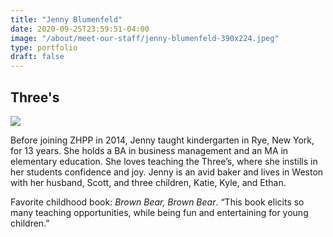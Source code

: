 ```yaml
---
title: "Jenny Blumenfeld"
date: 2020-09-25T23:59:51-04:00
image: "/about/meet-our-staff/jenny-blumenfeld-390x224.jpeg"
type: portfolio
draft: false
---
```


## Three's

![](/about/meet-our-staff/jenny-blumenfeld-150x150.jpeg)

Before joining ZHPP in 2014, Jenny taught kindergarten in Rye, New York, for 13 years. She holds a BA in business management and an MA in elementary education. She loves teaching the Three’s, where she instills in her students confidence and joy. Jenny is an avid baker and lives in Weston with her husband, Scott, and three children, Katie, Kyle, and Ethan.

Favorite childhood book: *Brown Bear, Brown Bear*. “This book elicits so many teaching opportunities, while being fun and entertaining for young children.”
